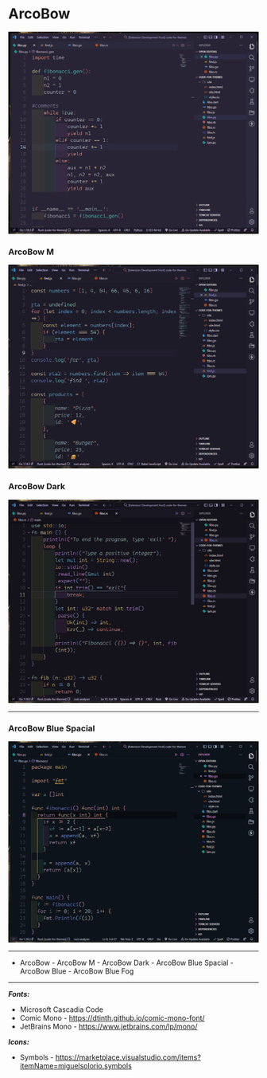 # ArcoBow

![This is a image](https://github.com/yesomac/Arcobow/blob/main/img/arco1.png?raw=true)

### ArcoBow M
![This is a image](https://github.com/yesomac/Arcobow/blob/main/img/arco1-medium.png?raw=true)

### ArcoBow Dark
![This is a image](https://github.com/yesomac/Arcobow/blob/main/img/arco1-dark.png?raw=true)

---
### ArcoBow Blue Spacial
![This is a image](https://github.com/yesomac/Arcobow/blob/main/img/arco-bluespecial.png?raw=true)

---
* ArcoBow - ArcoBow M - ArcoBow Dark - ArcoBow Blue Spacial - ArcoBow Blue - ArcoBow Blue Fog
---
***Fonts:*** 
  * Microsoft Cascadia Code
  * Comic Mono - https://dtinth.github.io/comic-mono-font/
  * JetBrains Mono - https://www.jetbrains.com/lp/mono/


***Icons:*** 
* Symbols - https://marketplace.visualstudio.com/items?itemName=miguelsolorio.symbols
